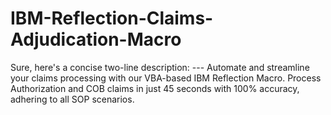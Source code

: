 # IBM-Reflection-Claims-Adjudication-Macro
Sure, here's a concise two-line description:  ---  Automate and streamline your claims processing with our VBA-based IBM Reflection Macro. Process Authorization and COB claims in just 45 seconds with 100% accuracy, adhering to all SOP scenarios.  
